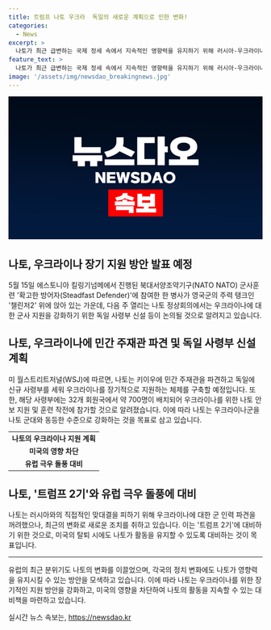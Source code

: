 ```yaml
---
title: 트럼프 나토 우크라  독일의 새로운 계획으로 인한 변화!
categories:
  - News
excerpt: >
  나토가 최근 급변하는 국제 정세 속에서 지속적인 영향력을 유지하기 위해 러시아-우크라이나 갈등에 대한 군사적·장기적 지원을 강화하고 있다. 나토 정상회의에서는 미국-유럽의 정치 상황 변화에 대한 대책 논의도 예상된다. 이러한 동맹국의 움직임은 트럼프의 영향을 차단하고 나토의 존립 기반을 흔들릴 우려에 대비하는 것으로 평가되고 있다. 또한, 유럽의 극우 세력 부상과 관련해 나토의 안보에 대한 영향력 확보의 중요성이 강조되고 있다.
feature_text: >
  나토가 최근 급변하는 국제 정세 속에서 지속적인 영향력을 유지하기 위해 러시아-우크라이나 갈등에 대한 군사적·장기적 지원을 강화하고 있다. 나토 정상회의에서는 미국-유럽의 정치 상황 변화에 대한 대책 논의도 예상된다. 이러한 동맹국의 움직임은 트럼프의 영향을 차단하고 나토의 존립 기반을 흔들릴 우려에 대비하는 것으로 평가되고 있다. 또한, 유럽의 극우 세력 부상과 관련해 나토의 안보에 대한 영향력 확보의 중요성이 강조되고 있다.
image: '/assets/img/newsdao_breakingnews.jpg'
---
```


<p><img src="/assets/img/newsdao_breakingnews.jpg" alt="cryptoinkorea 속보" /></p>

<h2 data-ke-size="size26">나토, 우크라이나 장기 지원 방안 발표 예정</h2>

<p data-ke-size="size16">5월 15일 에스토니아 킬링기넘메에서 진행된 북대서양조약기구(NATO NATO) 군사훈련 '확고한 방어자(Steadfast Defender)'에 참여한 한 병사가 영국군의 주력 탱크인 '챌린저2' 위에 앉아 있는 가운데, 다음 주 열리는 나토 정상회의에서는 우크라이나에 대한 군사 지원을 강화하기 위한 독일 사령부 신설 등이 논의될 것으로 알려지고 있습니다. </p>

<h2 data-ke-size="size26">나토, 우크라이나에 민간 주재관 파견 및 독일 사령부 신설 계획</h2>

<p data-ke-size="size16">미 월스트리트저널(WSJ)에 따르면, 나토는 키이우에 민간 주재관을 파견하고 독일에 신규 사령부를 세워 우크라이나를 장기적으로 지원하는 체제를 구축할 예정입니다. 또한, 해당 사령부에는 32개 회원국에서 약 700명이 배치되어 우크라이나를 위한 나토 안보 지원 및 훈련 작전에 참가할 것으로 알려졌습니다. 이에 따라 나토는 우크라이나군을 나토 군대와 동등한 수준으로 강화하는 것을 목표로 삼고 있습니다.</p>

<table>
    <tr>
        <td style="text-align: center; height: 17px;"><b>나토의 우크라이나 지원 계획</b></td>
    </tr>
    <tr>
        <td style="text-align: center; height: 17px;"><b>미국의 영향 차단</b></td>
    </tr>
    <tr>
        <td style="text-align: center; height: 17px;"><b>유럽 극우 돌풍 대비</b></td>
    </tr>
</table>

<h2 data-ke-size="size26">나토, '트럼프 2기'와 유럽 극우 돌풍에 대비</h2>

<p data-ke-size="size16">나토는 러시아와의 직접적인 맞대결을 피하기 위해 우크라이나에 대한 군 인력 파견을 꺼려했으나, 최근의 변화로 새로운 조치를 취하고 있습니다. 이는 '트럼프 2기'에 대비하기 위한 것으로, 미국의 탈퇴 시에도 나토가 활동을 유지할 수 있도록 대비하는 것이 목표입니다.</p>

<hr>

<p data-ke-size="size16">유럽의 최근 분위기도 나토의 변화를 이끌었으며, 각국의 정치 변화에도 나토가 영향력을 유지시킬 수 있는 방안을 모색하고 있습니다. 이에 따라 나토는 우크라이나를 위한 장기적인 지원 방안을 강화하고, 미국의 영향을 차단하여 나토의 활동을 지속할 수 있는 대비책을 마련하고 있습니다.</p>
실시간 뉴스 속보는, <a href="https://newsdao.kr" rel="dofollow">https://newsdao.kr</a>


